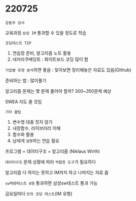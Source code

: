 # 220725

`강동주 강사`

교육과정 `삼성 IM` 통과할 수 있을 정도로 학습

`코딩테스트 TIP`

1. 연습장 준비, 알고리즘 노트 활용
2. 네카라쿠베당토 : 화이트보드 코딩 많이 함

`기업별 유형 분석`하면 좋음 : 찾아보면 정리해놓은 자료도 있음(GIthub)

준비하는 법 : 많이풀기

알고리즘 문제는 몇 문제 풀어야 할까? 300~350문제 예상

SWEA 지도 줄 것임

`기타 꿀팁`

1. 변수명 대충 짓지 않기
2. 내장함수, 라이브러리 이해
3. 함수화 활용
4. 남에게 `설명`하는 연습 필요

프로그램 = 데이터구조 + 알고리즘 (Niklaus Wirth)

`데이터구조` 문제 상황에 따라 `적합한 도구`가 필요하다

알고리즘 다 하지는 못하고 IM까지 하고 나머지는 자료 줌

`sw역량테스트 A형` 통과하면 삼성sw테스트 통과 가능

금요일마다 `모의 코딩 테스트`(IM 유형)